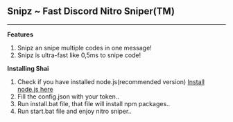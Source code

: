 ## Snipz ~ Fast Discord Nitro Sniper(TM)
___
**Features**
1. Snipz an snipe multiple codes in one message!
2. Snipz is ultra-fast like 0,5ms to snipe code!

**Installing Shai**
1. Check if you have installed node.js(recommended version)
[Install node.js here](https://nodejs.org/en/)
2. Fill the config.json with your token..
3. Run install.bat file, that file will install npm packages..
4. Run start.bat file and enjoy nitro sniper..

